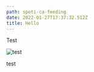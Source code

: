 ```yaml
---
path: spoti-ca-feeding
date: 2022-01-27T17:37:32.512Z
title: Hello
---
```

Test

![test](/assets/unitlondon-tom-french-parallax-portrait-8-2017.jpeg "Image title")

test